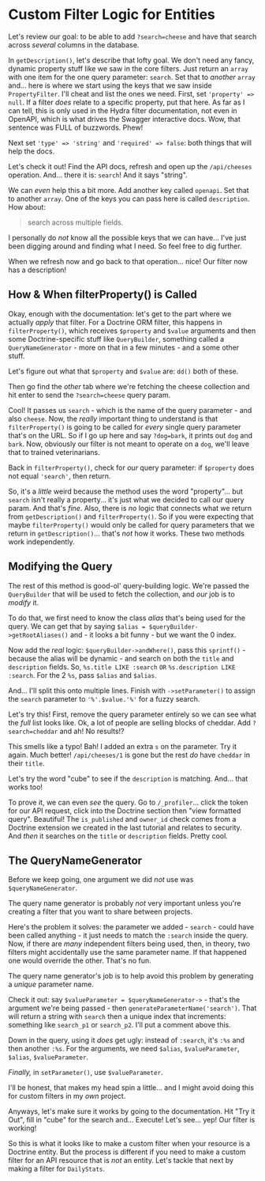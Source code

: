 # Custom Filter Logic for Entities

Let's review our goal: to be able to add `?search=cheese` and have that search
across *several* columns in the database.

In `getDescription()`, let's describe that lofty goal. We don't need any fancy,
dynamic property stuff like we saw in the core filters. Just return an
`array` with one item for the one query parameter: `search`. Set that to *another*
`array` and... here is where we start using the keys that we saw inside
`PropertyFilter`. I'll cheat and list the ones we need. First, set
`'property' => null`. If a filter *does* relate to a specific property, put
that here. As far as I can tell, this is only used in the Hydra filter documentation,
not even in OpenAPI, which is what drives the Swagger interactive docs. Wow,
that sentence was FULL of buzzwords. Phew!

Next set `'type' => 'string'` and `'required' => false`: both things that will
help the docs.

Let's check it out! Find the API docs, refresh and open up the `/api/cheeses`
operation. And... there it is: `search`! And it says "string".

We can *even* help this a bit more. Add another key called `openapi`. Set that
to another `array`. One of the keys you can pass here is called `description`.
How about:

> search across multiple fields.

I personally do *not* know all the possible keys that we can have... I've just been
digging around and finding what I need. So feel free to dig further.

When we refresh now and go back to that operation... nice! Our filter now has
a description!

## How & When filterProperty() is Called

Okay, enough with the documentation: let's get to the part where we actually
*apply* that filter. For a Doctrine ORM filter, this happens in
`filterProperty()`, which receives `$property` and `$value` arguments and then
some Doctrine-specific stuff like `QueryBuilder`, something called a
`QueryNameGenerator` - more on that in a few minutes - and a some other stuff.

Let's figure out what that `$property` and `$value` are: `dd()` both of these.

Then go find the *other* tab where we're fetching the cheese collection and hit
enter to send the `?search=cheese` query param.

Cool! It passes us `search` - which is the name of the query parameter - and also
`cheese`. Now, the *really* important thing to understand is that
`filterProperty()` is going to be called for *every* single query parameter
that's on the URL. So if I go up here and say `?dog=bark`, it prints out
`dog` and `bark`. Now, obviously our filter is not meant to operate on a `dog`,
we'll leave that to trained veterinarians.

Back in `filterProperty()`, check for *our* query parameter: if `$property` does
not equal `'search'`, then return.

So, it's a *little* weird because the method uses the word "property"... but
`search` isn't really a property... it's just what we decided to call our query
param. And that's *fine*. Also, there is *no* logic that connects what we
return from `getDescription()` and `filterProperty()`. So if you were expecting
that maybe `filterProperty()` would only be called for query parameters that we
return in `getDescription()`... that's *not* how it works. These two methods work
independently.

## Modifying the Query

The rest of this method is good-ol' query-building logic. We're passed the
`QueryBuilder` that will be used to fetch the collection, and *our* job is to
*modify* it.

To do that, we first need to know the class *alias* that's being used for the
query. We can get that by saying `$alias = $queryBuilder->getRootAliases()` and -
it looks a bit funny - but we want the 0 index.

Now add the *real* logic: `$queryBuilder->andWhere()`, pass this
`sprintf()` - because the alias will be dynamic - and search on both
the `title` and `description` fields. So, `%s.title LIKE :search` `OR`
`%s.description LIKE :search`. For the 2 `%s`, pass `$alias` and `$alias`.

And... I'll split this onto multiple lines. Finish with `->setParameter()` to
assign the `search` parameter to `'%'.$value.'%'` for a fuzzy search.

Let's try this! First, remove the query parameter entirely so we can see what
the *full* list looks like. Ok, a lot of people are selling blocks of cheddar.
Add `?search=cheddar` and ah! No results!?

This smells like a typo! Bah! I added an extra `s` on the parameter. Try
it again. Much better! `/api/cheeses/1` is gone but the rest *do* have `cheddar`
in their `title`.

Let's try the word "cube" to see if the `description` is matching. And... that works
too!

To prove it, we can even *see* the query. Go to `/_profiler`... click the
token for our API request, click into the Doctrine section then "view formatted query".
Beautiful! The `is_published` and `owner_id` check comes from a Doctrine extension
we created in the last tutorial and relates to security. And *then* it searches
on the `title` or `description` fields. Pretty cool.

## The QueryNameGenerator

Before we keep going, one argument we did *not* use was `$queryNameGenerator`.

The query name generator is probably *not* very important unless you're creating
a filter that you want to share between projects.

Here's the problem it solves: the parameter we added - `search` -  could have been
called anything - it just needs to match the `:search` inside the query. Now,
if there are *many* independent filters being used, then, in theory, two filters
might accidentally use the same parameter name. If that happened one would
override the other. That's no fun.

The query name generator's job is to help avoid this problem by generating a
*unique* parameter name.

Check it out: say `$valueParameter = $queryNameGenerator->` - that's the argument
we're being passed - then `generateParameterName('search')`. That will return a
string with `search` then a unique index that increments: something like
`search_p1` or `search_p2`. I'll put a comment above this.

Down in the query, using it *does* get ugly: instead of `:search`,
it's `:%s` and then another `:%s`. For the arguments, we need `$alias`,
`$valueParameter`, `$alias`, `$valueParameter`.

*Finally,* in `setParameter()`, use `$valueParameter`.

I'll be honest, that makes my head spin a little... and I might avoid doing this
for custom filters in my *own* project.

Anyways, let's make sure it works by going to the documentation. Hit "Try it
Out", fill in "cube" for the search and... Execute! Let's see... yep! Our filter
is working!

So this is what it looks like to make a custom filter when your resource is a
Doctrine entity. But the process is different if you need to make a custom filter
for an API resource that is *not* an entity. Let's tackle that next by making
a filter for `DailyStats`.
